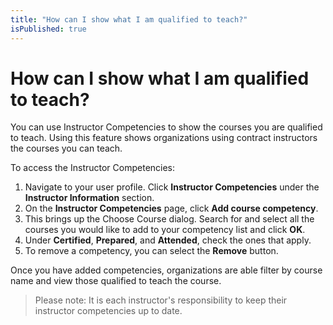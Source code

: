 ```yaml
---
title: "How can I show what I am qualified to teach?"
isPublished: true
---
```


# How can I show what I am qualified to teach?

You can use Instructor Competencies to show the courses you are qualified to teach. Using this feature shows organizations using contract instructors the courses you can teach.

To access the Instructor Competencies:
1. Navigate to your user profile. Click **Instructor Competencies** under the **Instructor Information** section. 
1. On the **Instructor Competencies** page, click **Add course competency**. 
1. This brings up the Choose Course dialog. Search for and select all the courses you would like to add to your competency list and click **OK**. 
1. Under **Certified**, **Prepared**, and **Attended**, check the ones that apply. 
1. To remove a competency, you can select the **Remove** button.

Once you have added competencies, organizations are able filter by course name and view those qualified to teach the course. 

> Please note: It is each instructor's responsibility to keep their instructor competencies up to date.
